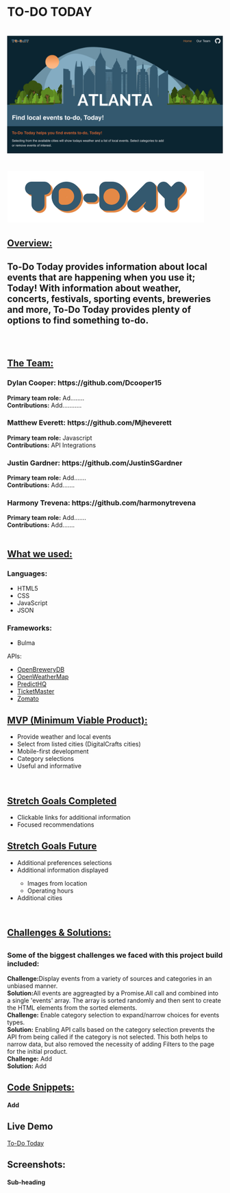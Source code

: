 <h1>TO-DO TODAY<h1>

<img src="images/Main-page.png">
<br>
<br>
<img src="images/To-Do_Today_Logo.png">

<h2><u>Overview:</u><h2>
<p>To-Do Today provides information about local events that are happening when you use it; Today! With information about weather, concerts, festivals, sporting events, breweries and more, To-Do Today provides plenty of options to find something to-do.</p>

</br>

<h2><u>The Team:</u></h2>

<h3>Dylan Cooper: https://github.com/Dcooper15</h3>
<b>Primary team role:</b> Ad........
</br>
<b>Contributions:</b> Add...........

<h3>Matthew Everett: https://github.com/Mjheverett</h3>
<b>Primary team role:</b> Javascript
</br>
<b>Contributions:</b> API Integrations

<h3>Justin Gardner: https://github.com/JustinSGardner</h3>
<b>Primary team role:</b> Add.......
</br>
<b>Contributions:</b> Add.......

<h3>Harmony Trevena: https://github.com/harmonytrevena</h3>
<b>Primary team role:</b> Add.......
</br>
<b>Contributions:</b> Add.......

</br>
</br>
<h2><u>What we used:</u></h3>
<h3>Languages:</h3>
<ul>
    <li>HTML5</li>
    <li>CSS</li>
    <li>JavaScript</li>
    <li>JSON</li>
</ul>

<h3>Frameworks:</h3>
<ul>
    <li>Bulma</li>
</ul

<h3>APIs:</h3>
<ul>
    <li><a href="https://www.openbrewerydb.org/">OpenBreweryDB</a></li>
    <li><a href="https://openweathermap.org/">OpenWeatherMap</a></li>
    <li><a href="https://www.predicthq.com/">PredictHQ</a></li>
    <li><a href="https://developer.ticketmaster.com/">TicketMaster</a></li>
    <li><a href="https://developers.zomato.com/">Zomato</a></li>
</ul

</br>

<h2><u>MVP (Minimum Viable Product):</u></h2>
<ul>
    <li>Provide weather and local events</li>
    <li>Select from listed cities (DigitalCrafts cities)</li>
    <li>Mobile-first development</li>
    <li>Category selections</li>
    <li>Useful and informative</li>
</ul>

</br>

<h2><u>Stretch Goals Completed</u></h2>
<ul>
    <li>Clickable links for additional information</li>
    <li>Focused recommendations</li>
</ul>

<h2><u>Stretch Goals Future</u></h2>
<ul>
    <li>Additional preferences selections</li>
    <li>Additional information displayed</li>
    <ul>
        <li>Images from location</li>
        <li>Operating hours</li>
    </ul>
    <li>Additional cities</li>
</ul>

</br>

<h2><u>Challenges & Solutions:</u><h2>
<h3>Some of the biggest challenges we faced with this project build included:</h2>

<b>Challenge:</b>Display events from a variety of sources and categories in an unbiased manner.</br>
<b>Solution:</b>All events are aggreagted by a Promise.All call and combined into a single 'events' array. The array is sorted randomly and then sent to create the HTML elements from the sorted elements.</br>
<b>Challenge:</b> Enable category selection to expand/narrow choices for events types. </br>
<b>Solution:</b> Enabling API calls based on the category selection prevents the API from being called if the category is not selected. This both helps to narrow data, but also removed the necessity of adding Filters to the page for the initial product.</br>
<b>Challenge:</b> Add </br>
<b>Solution:</b> Add </br>

<h2><u>Code Snippets:</u></h2>

<h4>Add</h4>


<h2>Live Demo</h2>
<a href="https://to-do-today.netlify.app/">To-Do Today</a>
</br>

<h2>Screenshots:</h2>

<h4>Sub-heading</h4>
